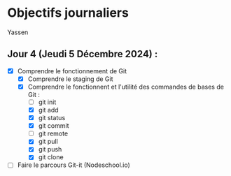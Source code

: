 # Objectifs journaliers

Yassen

## Jour 4 (Jeudi 5 Décembre 2024) :


- [x] Comprendre le fonctionnement de Git
  - [x] Comprendre le staging de Git
  - [x] Comprendre le fonctionnent et l'utilité des commandes de bases de Git :
    - [ ] git init
    - [x] git add
    - [x] git status
    - [x] git commit
    - [ ] git remote
    - [x] git pull
    - [x] git push
    - [x] git clone
- [ ] Faire le parcours Git-it (Nodeschool.io)
